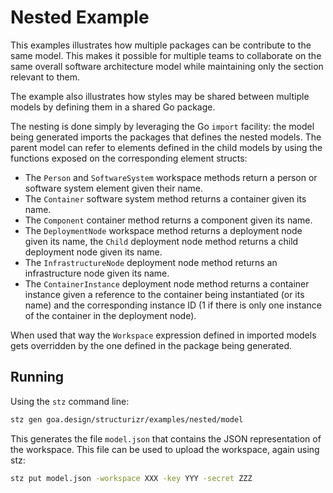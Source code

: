 # Nested Example

This examples illustrates how multiple packages can be contribute to the same
model. This makes it possible for multiple teams to collaborate on the same
overall software architecture model while maintaining only the section
relevant to them.

The example also illustrates how styles may be shared between multiple models
by defining them in a shared Go package.

The nesting is done simply by leveraging the Go `import` facility: the model
being generated imports the packages that defines the nested models. The
parent model can refer to elements defined in the child models by using the
functions exposed on the corresponding element structs:

* The `Person` and `SoftwareSystem` workspace methods return a person or
  software system element given their name.
* The `Container` software system method returns a container given its name.
* The `Component` container method returns a component given its name.
* The `DeploymentNode` workspace method returns a deployment node given its
  name, the `Child` deployment node method returns a child deployment node
  given its name.
* The `InfrastructureNode` deployment node method returns an infrastructure
  node given its name.
* The `ContainerInstance` deployment node method returns a container instance
  given a reference to the container being instantiated (or its name) and the
  corresponding instance ID (1 if there is only one instance of the container
  in the deployment node).

When used that way the `Workspace` expression defined in imported models gets
overridden by the one defined in the package being generated.

## Running

Using the `stz` command line:

```bash
stz gen goa.design/structurizr/examples/nested/model
```

This generates the file `model.json` that contains the JSON representation of
the workspace.  This file can be used to upload the workspace, again using stz:

```bash
stz put model.json -workspace XXX -key YYY -secret ZZZ
```
